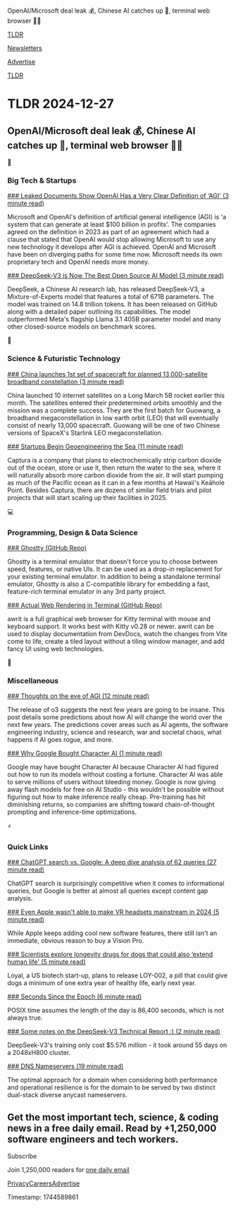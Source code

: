 OpenAI/Microsoft deal leak 💰, Chinese AI catches up 🤖, terminal web browser 👨‍💻

[TLDR](/)

[Newsletters](/newsletters)

[Advertise](https://advertise.tldr.tech/)

[TLDR](/)

# TLDR 2024-12-27

## OpenAI/Microsoft deal leak 💰, Chinese AI catches up 🤖, terminal web browser 👨‍💻

📱

### Big Tech & Startups

[### Leaked Documents Show OpenAI Has a Very Clear Definition of ‘AGI' (3 minute read)](https://gizmodo.com/leaked-documents-show-openai-has-a-very-clear-definition-of-agi-2000543339?utm_source=tldrnewsletter)

Microsoft and OpenAI's definition of artificial general intelligence (AGI) is 'a system that can generate at least $100 billion in profits'. The companies agreed on the definition in 2023 as part of an agreement which had a clause that stated that OpenAI would stop allowing Microsoft to use any new technology it develops after AGI is achieved. OpenAI and Microsoft have been on diverging paths for some time now. Microsoft needs its own proprietary tech and OpenAI needs more money.

[### DeepSeek-V3 is Now The Best Open Source AI Model (3 minute read)](https://analyticsindiamag.com/ai-news-updates/deepseek-v3-is-the-best-open-source-ai-model/?utm_source=tldrnewsletter)

DeepSeek, a Chinese AI research lab, has released DeepSeek-V3, a Mixture-of-Experts model that features a total of 671B parameters. The model was trained on 14.8 trillion tokens. It has been released on GitHub along with a detailed paper outlining its capabilities. The model outperformed Meta's flagship Llama 3.1 405B parameter model and many other closed-source models on benchmark scores.

🚀

### Science & Futuristic Technology

[### China launches 1st set of spacecraft for planned 13,000-satellite broadband constellation (3 minute read)](https://www.space.com/space-exploration/launches-spacecraft/china-launches-1st-set-of-spacecraft-for-planned-13-000-satellite-broadband-constellation-photo?utm_source=tldrnewsletter)

China launched 10 internet satellites on a Long March 5B rocket earlier this month. The satellites entered their predetermined orbits smoothly and the mission was a complete success. They are the first batch for Guowang, a broadband megaconstellation in low earth orbit (LEO) that will eventually consist of nearly 13,000 spacecraft. Guowang will be one of two Chinese versions of SpaceX's Starlink LEO megaconstellation.

[### Startups Begin Geoengineering the Sea (11 minute read)](https://spectrum.ieee.org/ocean-carbon-removal?utm_source=tldrnewsletter)

Captura is a company that plans to electrochemically strip carbon dioxide out of the ocean, store or use it, then return the water to the sea, where it will naturally absorb more carbon dioxide from the air. It will start pumping as much of the Pacific ocean as it can in a few months at Hawaii's Keāhole Point. Besides Captura, there are dozens of similar field trials and pilot projects that will start scaling up their facilities in 2025.

💻

### Programming, Design & Data Science

[### Ghostty (GitHub Repo)](https://github.com/ghostty-org/ghostty?utm_source=tldrnewsletter)

Ghostty is a terminal emulator that doesn't force you to choose between speed, features, or native UIs. It can be used as a drop-in replacement for your existing terminal emulator. In addition to being a standalone terminal emulator, Ghostty is also a C-compatible library for embedding a fast, feature-rich terminal emulator in any 3rd party project.

[### Actual Web Rendering in Terminal (GitHub Repo)](https://github.com/chase/awrit?utm_source=tldrnewsletter)

awrit is a full graphical web browser for Kitty terminal with mouse and keyboard support. It works best with Kitty v0.28 or newer. awrit can be used to display documentation from DevDocs, watch the changes from Vite come to life, create a tiled layout without a tiling window manager, and add fancy UI using web technologies.

🎁

### Miscellaneous

[### Thoughts on the eve of AGI (12 minute read)](https://threadreaderapp.com/thread/1871946968148439260.html?utm_source=tldrnewsletter)

The release of o3 suggests the next few years are going to be insane. This post details some predictions about how AI will change the world over the next few years. The predictions cover areas such as AI agents, the software engineering industry, science and research, war and societal chaos, what happens if AI goes rogue, and more.

[### Why Google Bought Character AI (1 minute read)](https://manassaloi.com/2024/12/23/character-ai-goole.html?utm_source=tldrnewsletter)

Google may have bought Character AI because Character AI had figured out how to run its models without costing a fortune. Character AI was able to serve millions of users without bleeding money. Google is now giving away flash models for free on AI Studio - this wouldn't be possible without figuring out how to make inference really cheap. Pre-training has hit diminishing returns, so companies are shifting toward chain-of-thought prompting and inference-time optimizations.

⚡

### Quick Links

[### ChatGPT search vs. Google: A deep dive analysis of 62 queries (27 minute read)](https://searchengineland.com/chatgpt-search-vs-google-analysis-449676?utm_source=tldrnewsletter)

ChatGPT search is surprisingly competitive when it comes to informational queries, but Google is better at almost all queries except content gap analysis.

[### Even Apple wasn't able to make VR headsets mainstream in 2024 (5 minute read)](https://www.theverge.com/24303262/apple-vision-pro-vr-mainstream-meta-glasses?utm_source=tldrnewsletter)

While Apple keeps adding cool new software features, there still isn't an immediate, obvious reason to buy a Vision Pro.

[### Scientists explore longevity drugs for dogs that could also ‘extend human life' (5 minute read)](https://www.theguardian.com/science/2024/dec/26/scientists-explore-longevity-drugs-for-dogs-that-could-also-extend-human-life?utm_source=tldrnewsletter)

Loyal, a US biotech start-up, plans to release LOY-002, a pill that could give dogs a minimum of one extra year of healthy life, early next year.

[### Seconds Since the Epoch (6 minute read)](https://aphyr.com/posts/378-seconds-since-the-epoch?utm_source=tldrnewsletter)

POSIX time assumes the length of the day is 86,400 seconds, which is not always true.

[### Some notes on the DeepSeek-V3 Technical Report :) (2 minute read)](https://threadreaderapp.com/thread/1872276861675286864.html?utm_source=tldrnewsletter)

DeepSeek-V3's training only cost $5.576 million - it took around 55 days on a 2048xH800 cluster.

[### DNS Nameservers (19 minute read)](https://www.potaroo.net/ispcol/2024-12/nameservers.html?utm_source=tldrnewsletter)

The optimal approach for a domain when considering both performance and operational resilience is for the domain to be served by two distinct dual-stack diverse anycast nameservers.

## Get the most important tech, science, & coding news in a free daily email. Read by +1,250,000 software engineers and tech workers.

Subscribe

Join 1,250,000 readers for [one daily email](/api/latest/tech)

[Privacy](/privacy)[Careers](https://jobs.ashbyhq.com/tldr.tech)[Advertise](/tech/advertise)

Timestamp: 1744589861